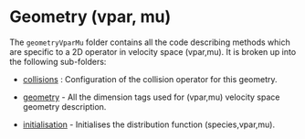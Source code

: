 # Geometry (vpar, mu)

The `geometryVparMu` folder contains all the code describing methods which are specific to a 2D operator in velocity space (vpar,mu). It is broken up into the following sub-folders:

- [collisions](./collisions/README.md) : Configuration of the collision operator for this geometry.

- [geometry](./geometry/README.md) - All the dimension tags used for (vpar,mu) velocity space geometry description.

- [initialisation](./initialisation/README.md) - Initialises the distribution function (species,vpar,mu).
